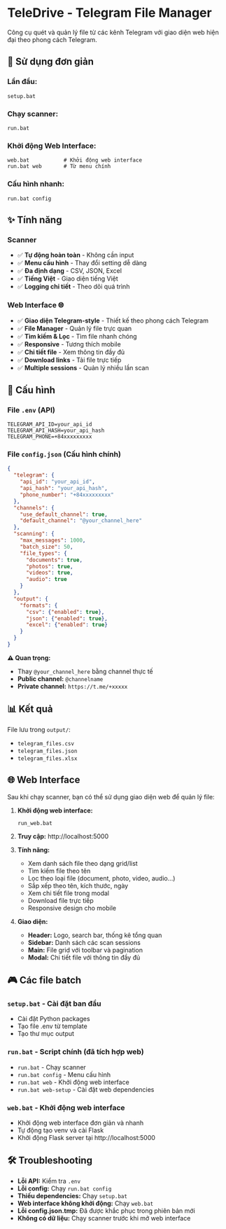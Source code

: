 # TeleDrive - Telegram File Manager

Công cụ quét và quản lý file từ các kênh Telegram với giao diện web hiện đại theo phong cách Telegram.

## 🚀 Sử dụng đơn giản

### Lần đầu:
```batch
setup.bat
```

### Chạy scanner:
```batch
run.bat
```

### Khởi động Web Interface:
```batch
web.bat           # Khởi động web interface
run.bat web       # Từ menu chính
```

### Cấu hình nhanh:
```batch
run.bat config
```

## ✨ Tính năng

### Scanner
- ✅ **Tự động hoàn toàn** - Không cần input
- ✅ **Menu cấu hình** - Thay đổi setting dễ dàng
- ✅ **Đa định dạng** - CSV, JSON, Excel
- ✅ **Tiếng Việt** - Giao diện tiếng Việt
- ✅ **Logging chi tiết** - Theo dõi quá trình

### Web Interface 🌐
- ✅ **Giao diện Telegram-style** - Thiết kế theo phong cách Telegram
- ✅ **File Manager** - Quản lý file trực quan
- ✅ **Tìm kiếm & Lọc** - Tìm file nhanh chóng
- ✅ **Responsive** - Tương thích mobile
- ✅ **Chi tiết file** - Xem thông tin đầy đủ
- ✅ **Download links** - Tải file trực tiếp
- ✅ **Multiple sessions** - Quản lý nhiều lần scan

## 📁 Cấu hình

### File `.env` (API)
```env
TELEGRAM_API_ID=your_api_id
TELEGRAM_API_HASH=your_api_hash  
TELEGRAM_PHONE=+84xxxxxxxxx
```

### File `config.json` (Cấu hình chính)
```json
{
  "telegram": {
    "api_id": "your_api_id",
    "api_hash": "your_api_hash",
    "phone_number": "+84xxxxxxxxx"
  },
  "channels": {
    "use_default_channel": true,
    "default_channel": "@your_channel_here"
  },
  "scanning": {
    "max_messages": 1000,
    "batch_size": 50,
    "file_types": {
      "documents": true,
      "photos": true,
      "videos": true,
      "audio": true
    }
  },
  "output": {
    "formats": {
      "csv": {"enabled": true},
      "json": {"enabled": true},
      "excel": {"enabled": true}
    }
  }
}
```

**⚠️ Quan trọng:**
- Thay `@your_channel_here` bằng channel thực tế
- **Public channel:** `@channelname`
- **Private channel:** `https://t.me/+xxxxx`

## 📊 Kết quả

File lưu trong `output/`:
- `telegram_files.csv`
- `telegram_files.json`
- `telegram_files.xlsx`

## 🌐 Web Interface

Sau khi chạy scanner, bạn có thể sử dụng giao diện web để quản lý file:

1. **Khởi động web interface:**
   ```batch
   run_web.bat
   ```

2. **Truy cập:** http://localhost:5000

3. **Tính năng:**
   - Xem danh sách file theo dạng grid/list
   - Tìm kiếm file theo tên
   - Lọc theo loại file (document, photo, video, audio...)
   - Sắp xếp theo tên, kích thước, ngày
   - Xem chi tiết file trong modal
   - Download file trực tiếp
   - Responsive design cho mobile

4. **Giao diện:**
   - **Header:** Logo, search bar, thống kê tổng quan
   - **Sidebar:** Danh sách các scan sessions
   - **Main:** File grid với toolbar và pagination
   - **Modal:** Chi tiết file với thông tin đầy đủ

## 🎮 Các file batch

### `setup.bat` - Cài đặt ban đầu
- Cài đặt Python packages
- Tạo file .env từ template
- Tạo thư mục output

### `run.bat` - Script chính (đã tích hợp web)
- `run.bat` - Chạy scanner
- `run.bat config` - Menu cấu hình
- `run.bat web` - Khởi động web interface
- `run.bat web-setup` - Cài đặt web dependencies

### `web.bat` - Khởi động web interface
- Khởi động web interface đơn giản và nhanh
- Tự động tạo venv và cài Flask
- Khởi động Flask server tại http://localhost:5000

## 🛠️ Troubleshooting

- **Lỗi API:** Kiểm tra `.env`
- **Lỗi config:** Chạy `run.bat config`
- **Thiếu dependencies:** Chạy `setup.bat`
- **Web interface không khởi động:** Chạy `web.bat`
- **Lỗi config.json.tmp:** Đã được khắc phục trong phiên bản mới
- **Không có dữ liệu:** Chạy scanner trước khi mở web interface
